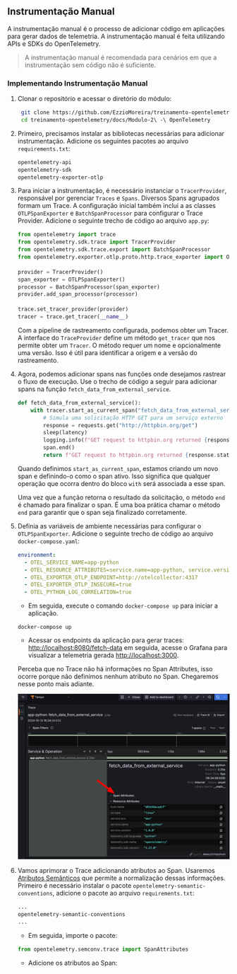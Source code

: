## Instrumentação Manual

A instrumentação manual é o processo de adicionar código em aplicações para gerar dados de telemetria. A instrumentação manual é feita utilizando APIs e SDKs do OpenTelemetry.

> A instrumentação manual é recomendada para cenários em que a instrumentação sem código não é suficiente.

### Implementando Instrumentação Manual

1. Clonar o repositório e acessar o diretório do módulo:

   ```bash
    git clone https://github.com/EzzioMoreira/treinamento-opentelemetry.git
    cd treinamento-opentelemetry/docs/Modulo-2\ -\ OpenTelemetry
    ```

1. Primeiro, precisamos instalar as bibliotecas necessárias para adicionar instrumentação. Adicione os seguintes pacotes ao arquivo `requirements.txt`:

   ```txt
   opentelemetry-api
   opentelemetry-sdk
   opentelemetry-exporter-otlp
   ```

1. Para iniciar a instrumentação, é necessário instanciar o `TracerProvider`, responsável por gerenciar `Traces` e `Spans`. Diversos Spans agrupados formam um Trace. A configuração inicial também inclui a as classes `OTLPSpanExporter` e `BatchSpanProcessor` para configurar o Trace Provider. Adicione o seguinte trecho de código ao arquivo `app.py`:

    ```python
    from opentelemetry import trace
    from opentelemetry.sdk.trace import TracerProvider
    from opentelemetry.sdk.trace.export import BatchSpanProcessor
    from opentelemetry.exporter.otlp.proto.http.trace_exporter import OTLPSpanExporter

    provider = TracerProvider()
    span_exporter = OTLPSpanExporter()
    processor = BatchSpanProcessor(span_exporter)
    provider.add_span_processor(processor)

    trace.set_tracer_provider(provider)
    tracer = trace.get_tracer(__name__)
    ```

    Com a pipeline de rastreamento configurada, podemos obter um Tracer. A interface do `TraceProvider` define um método `get_tracer` que nos permite obter um `Tracer`. O método requer um nome e opcionalmente uma versão. Isso é útil para identificar a origem e a versão do rastreamento.

1. Agora, podemos adicionar spans nas funções onde desejamos rastrear o fluxo de execução. Use o trecho de código a seguir para adicionar spans na função `fetch_data_from_external_service`.

    ```python
    def fetch_data_from_external_service():
        with tracer.start_as_current_span("fetch_data_from_external_service") as span:
            # Simula uma solicitação HTTP GET para um serviço externo
            response = requests.get("http://httpbin.org/get")
            sleep(latency)
            logging.info(f"GET request to httpbin.org returned {response.status_code}")
            span.end()
            return f"GET request to httpbin.org returned {response.status_code}"
    ```

    Quando definimos `start_as_current_span`, estamos criando um novo span e definindo-o como o span ativo. Isso significa que qualquer operação que ocorra dentro do bloco `with` será associada a esse span.

    Uma vez que a função retorna o resultado da solicitação, o método `end` é chamado para finalizar o span. É uma boa prática chamar o método `end` para garantir que o span seja finalizado corretamente.

1. Definia as variáveis de ambiente necessárias para configurar o `OTLPSpanExporter`. Adicione o seguinte trecho de código ao arquivo `docker-compose.yaml`:

    ```yaml
    environment:
      - OTEL_SERVICE_NAME=app-python
      - OTEL_RESOURCE_ATTRIBUTES=service.name=app-python, service.version=1.0.0, service.env=dev
      - OTEL_EXPORTER_OTLP_ENDPOINT=http://otelcollector:4317
      - OTEL_EXPORTER_OTLP_INSECURE=true
      - OTEL_PYTHON_LOG_CORRELATION=true
    ```

    - Em seguida, execute o comando `docker-compose up` para iniciar a aplicação.

    ```shell
    docker-compose up
    ```

    - Acessar os endpoints da aplicação para gerar traces: [http://localhost:8080/fetch-data](http://localhost:8080/fetch-data) em seguida, acesse o Grafana para visualizar a telemetria gerada [http://localhost:3000](http://localhost:3000).

    Perceba que no Trace não há informações no Span Attributes, isso ocorre porque não definimos nenhum atributo no Span. Chegaremos nesse ponto mais adiante.

    ![Trace](./image/trace3.5.png)

1. Vamos aprimorar o Trace adicionando atributos ao Span. Usaremos [Atributos Semânticos](https://opentelemetry.io/docs/specs/semconv/general/trace/) que permite a normalização dessas informações. Primeiro é necessário instalar o pacote `opentelemetry-semantic-conventions`, adicione o pacote ao arquivo `requirements.txt`:

    ```txt
    ...
    opentelemetry-semantic-conventions
    ...
    ```

    - Em seguida, importe o pacote:

    ```python
    from opentelemetry.semconv.trace import SpanAttributes
    ```

    - Adicione os atributos ao Span:

    ```python

    
